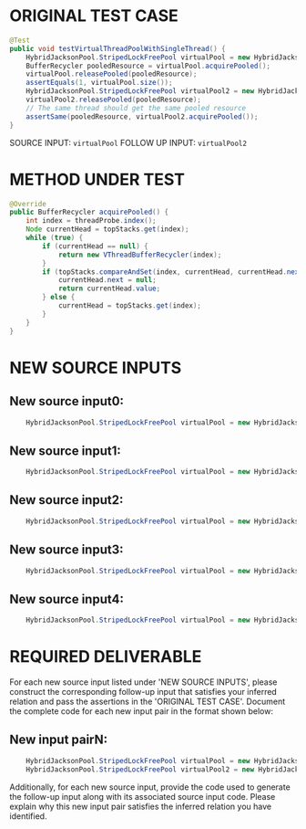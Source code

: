 # ORIGINAL TEST CASE
```java
@Test
public void testVirtualThreadPoolWithSingleThread() {
    HybridJacksonPool.StripedLockFreePool virtualPool = new HybridJacksonPool.StripedLockFreePool(4);
    BufferRecycler pooledResource = virtualPool.acquirePooled();
    virtualPool.releasePooled(pooledResource);
    assertEquals(1, virtualPool.size());
    HybridJacksonPool.StripedLockFreePool virtualPool2 = new HybridJacksonPool.StripedLockFreePool(4);
    virtualPool2.releasePooled(pooledResource);
    // The same thread should get the same pooled resource
    assertSame(pooledResource, virtualPool2.acquirePooled());
}

```
SOURCE INPUT: `virtualPool`
FOLLOW UP INPUT: `virtualPool2`


# METHOD UNDER TEST
```java
@Override
public BufferRecycler acquirePooled() {
    int index = threadProbe.index();
    Node currentHead = topStacks.get(index);
    while (true) {
        if (currentHead == null) {
            return new VThreadBufferRecycler(index);
        }
        if (topStacks.compareAndSet(index, currentHead, currentHead.next)) {
            currentHead.next = null;
            return currentHead.value;
        } else {
            currentHead = topStacks.get(index);
        }
    }
}

```


# NEW SOURCE INPUTS
## New source input0:
```java
    HybridJacksonPool.StripedLockFreePool virtualPool = new HybridJacksonPool.StripedLockFreePool(0);
```

## New source input1:
```java
    HybridJacksonPool.StripedLockFreePool virtualPool = new HybridJacksonPool.StripedLockFreePool(10);
```

## New source input2:
```java
    HybridJacksonPool.StripedLockFreePool virtualPool = new HybridJacksonPool.StripedLockFreePool(-1);
```

## New source input3:
```java
    HybridJacksonPool.StripedLockFreePool virtualPool = new HybridJacksonPool.StripedLockFreePool(Integer.MAX_VALUE);
```

## New source input4:
```java
    HybridJacksonPool.StripedLockFreePool virtualPool = new HybridJacksonPool.StripedLockFreePool(1);
```



# REQUIRED DELIVERABLE
For each new source input listed under 'NEW SOURCE INPUTS', please construct the corresponding follow-up input that satisfies your inferred relation and pass the assertions in the 'ORIGINAL TEST CASE'. Document the complete code for each new input pair in the format shown below:
## New input pairN:
```java
    HybridJacksonPool.StripedLockFreePool virtualPool = new HybridJacksonPool.StripedLockFreePool(4);
    HybridJacksonPool.StripedLockFreePool virtualPool2 = new HybridJacksonPool.StripedLockFreePool(4);
```

Additionally, for each new source input, provide the code used to generate the follow-up input along with its associated source input code. Please explain why this new input pair satisfies the inferred relation you have identified.